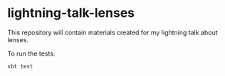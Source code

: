 # lightning-talk-lenses

This repository will contain materials created for my lightning talk about lenses.

To run the tests:

```
sbt test
```
